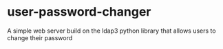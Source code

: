 # user-password-changer
A simple web server build on the ldap3 python library that allows users to change their password
